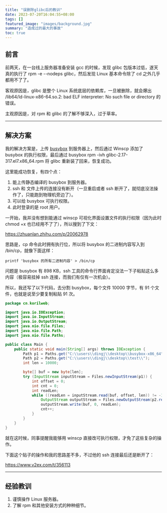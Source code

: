 ```yaml
---
title: "误删除glibc后的教训"
date: 2023-07-20T16:04:55+08:00
tags: []
featured_image: "images/background.jpg"
summary: "造成过的最大的事故"
toc: true
---
```


## 前言

前两天，在一台线上服务器准备安装 gcc 的时候，发现 glibc 包版本过低，遂天真的执行了 rpm -e --nodeps glibc，然后发现 Linux 基本命令除了 cd 之外几乎都用不了了。

客观原因是，glibc 是整个 Linux 系统底层的依赖库，一旦被删除，就会爆出 /lib64/ld-linux-x86-64.so.2: bad ELF interpreter: No such file or directory 的错误。

主观原因是，对 rpm 和 glibc 的了解不够深入，过于草率。

---

## 解决方案

我的解决方案是，上传 [busybox](https://busybox.net/downloads/binaries/1.17.2/busybox-x86_64) 到服务器上，然后通过 Winscp 添加了 busybox 的执行权限，最后通过 busybox rpm -ivh glibc-2.17-317.el7.x86_64.rpm 将 glibc 重新装了回来，恢复成功。

这里能成功恢复，有四个点：

1. 能上传静态编译的 busybox 到服务器。
2. ssh 和 文件上传的连接没有断开（一旦重启或者 ssh 断开了，就彻底没法操作了，只能跑到物理机旁边了）。
3. 可以给 busybox 可执行权限。
4. 此时登录的是 root 用户。

一开始，我并没有想到能通过 winscp 可视化界面设置文件的执行权限（因为此时 chmod +x 也已经用不了了），所以搜到了下文：

https://zhuanlan.zhihu.com/p/20062978

思路是，cp 命令此时拥有执行位，所以将 busybox 的二进制内容写入到 /bin/cp，就像下面这样：

```shell
printf 'busybox 的所有二进制内容' > /bin/cp
```

问题是 busybox 有 898 KB，ssh 工具的命令行界面肯定没法一下子粘贴这么多内容（极容易挂掉 ssh 连接，而我们有仅有一次机会）。

所以，我还写了以下代码，去分割 busybox，每个文件 10000 字节，有 91 个文件，也就是说至少要复制粘贴 91 次。

```java
package cn.korilweb;

import java.io.IOException;
import java.io.InputStream;
import java.io.OutputStream;
import java.nio.file.Files;
import java.nio.file.Path;
import java.nio.file.Paths;

public class Main {
    public static void main(String[] args) throws IOException {
        Path p1 = Paths.get("C:\\users\\dingj\\desktop\\busybox-x86_64");
        Path p2 = Paths.get("C:\\users\\dingj\\desktop\\test\\");
        int len = 10000;

        byte[] buf = new byte[len];
        try (InputStream inputStream = Files.newInputStream(p1)) {
            int offset = 0;
            int cnt = 0;
            int readLen;
            while ((readLen = inputStream.read(buf, offset, len)) != -1) {
                OutputStream outputStream = Files.newOutputStream(p2.resolve(String.valueOf(cnt)));
                outputStream.write(buf, 0, readLen);
                cnt++;
            }
        }
    }
}
```

就在这时候，同事提醒我能够用 winscp 直接改可执行权限，才免了这些复杂的操作。

下面这个贴子的操作和我的思路差不多，不过他的 ssh 连接最后还是断开了：

https://www.v2ex.com/t/356113

---

## 经验教训

1. 谨慎操作 Linux 服务器。
2. 了解 rpm 和其他安装方式的种种细节。
